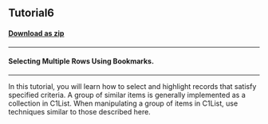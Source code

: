 ## Tutorial6
#### [Download as zip](https://grapecity.github.io/DownGit/#/home?url=https://github.com/GrapeCity/ComponentOne-WinForms-Samples/tree/master/NetFramework\List\VB\Tutorials\Tutorial6)
____
#### Selecting Multiple Rows Using Bookmarks.
____
In this tutorial, you will learn how to select and highlight records that satisfy specified criteria. A group of similar items is generally implemented as a collection in C1List. When manipulating a group of items in C1List, use techniques similar to those described here. 








